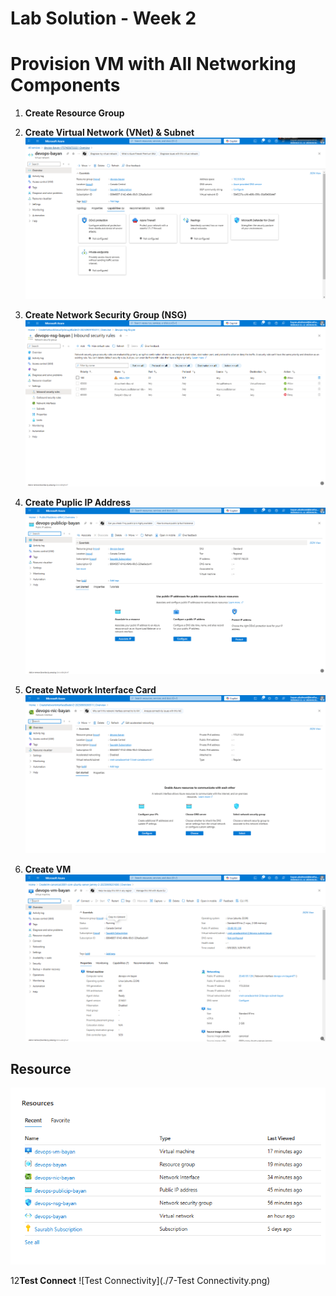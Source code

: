 # Lab Solution - Week 2
# Provision VM with All Networking Components


1. **Create Resource Group**
3. **Create Virtual Network (VNet) & Subnet**
    ![VNet](./2-VNet.png)

5. **Create Network Security Group (NSG)**
   ![NSG](./3-NGC.png)

7. **Create Puplic IP Address**
   ![Public IP](./4-PublicIP.png)
   
9. **Create Network Interface Card**
       ![NIC](./5-NIC.png)

10. **Create VM**
    ![VM](./6-VM.png)

   ## Resource
![Resource Group](./Resources.png)



12**Test Connect**
![Test Connectivity](./7-Test Connectivity.png)

